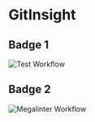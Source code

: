 # GitInsight

## Badge 1

![Test Workflow](https://github.com/Grumlebob/GitInsight/actions/workflows/buildAndTest.yml/badge.svg)

## Badge 2

![Megalinter Workflow](https://github.com/Grumlebob/GitInsight/actions/workflows/mega-linter.yml/badge.svg)
